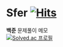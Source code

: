 # Sfer [![Hits](https://hits.seeyoufarm.com/api/count/incr/badge.svg?url=https%3A%2F%2Fgithub.com%2Fsfer7%2Fhit-counter&count_bg=%23A4A3FB&title_bg=%23FF8DC6&icon=&icon_color=%23E7E7E7&title=hits&edge_flat=false)](https://hits.seeyoufarm.com)
<b>백준</b> 문제풀이 메모
<br>
<a href="https://solved.ac/profile/ffdfig">[![Solved.ac
프로필](http://mazassumnida.wtf/api/v2/generate_badge?boj=ffdfig)](https://solved.ac/ffdfig)</a>
